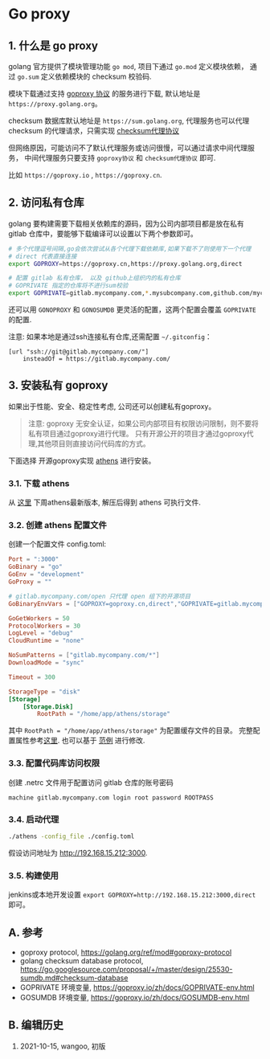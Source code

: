 <!---
markmeta_author: wongoo
markmeta_date: 2021-10-15
markmeta_title: go proxy
markmeta_categories: go
markmeta_tags: golang,proxy
-->

# Go proxy

## 1. 什么是 go proxy

golang 官方提供了模块管理功能 `go mod`, 
项目下通过 `go.mod` 定义模块依赖， 
通过 `go.sum` 定义依赖模块的 checksum 校验码.

模块下载通过支持 [goproxy 协议](https://golang.org/ref/mod#goproxy-protocol) 的服务进行下载, 
默认地址是 `https://proxy.golang.org`。

checksum 数据库默认地址是 `https://sum.golang.org`, 
代理服务也可以代理 checksum 的代理请求，只需实现 [checksum代理协议](https://go.googlesource.com/proposal/+/master/design/25530-sumdb.md#checksum-database)

但网络原因，可能访问不了默认代理服务或访问很慢，可以通过请求中间代理服务，
中间代理服务只要支持 `goproxy协议` 和 `checksum代理协议` 即可.

比如 `https://goproxy.io` , `https://goproxy.cn`.


## 2. 访问私有仓库

golang 要构建需要下载相关依赖库的源码，因为公司内部项目都是放在私有 gitlab 仓库中，要能够下载编译可以设置以下两个参数即可。

```bash
# 多个代理逗号间隔,go会依次尝试从各个代理下载依赖库,如果下载不了则使用下一个代理
# direct 代表直接连接
export GOPROXY=https://goproxy.cn,https://proxy.golang.org,direct

# 配置 gitlab 私有仓库， 以及 github上组织内的私有仓库
# GOPRIVATE 指定的仓库将不进行sum校验
export GOPRIVATE=gitlab.mycompany.com,*.mysubcompany.com,github.com/mycompany
```

还可以用 `GONOPROXY` 和 `GONOSUMDB` 更灵活的配置，这两个配置会覆盖 `GOPRIVATE` 的配置.

注意: 如果本地是通过ssh连接私有仓库,还需配置 `~/.gitconfig`：
```
[url "ssh://git@gitlab.mycompany.com/"]
    insteadOf = https://gitlab.mycompany.com/
```


## 3. 安装私有 goproxy

如果出于性能、安全、稳定性考虑, 公司还可以创建私有goproxy。

> 注意: goproxy 无安全认证，如果公司内部项目有权限访问限制，则不要将私有项目通过goproxy进行代理。
> 只有开源公开的项目才通过goproxy代理,其他项目则直接访问代码库的方式。

下面选择 开源goproxy实现 [athens](https://github.com/gomods/athens) 进行安装。


### 3.1. 下载 athens

从 [这里](https://github.com/gomods/athens/releases) 下周athens最新版本, 解压后得到 athens 可执行文件.

### 3.2. 创建 athens 配置文件

创建一个配置文件  config.toml: 
```conf
Port = ":3000"
GoBinary = "go"
GoEnv = "development"
GoProxy = ""

# gitlab.mycompany.com/open 只代理 open 组下的开源项目
GoBinaryEnvVars = ["GOPROXY=goproxy.cn,direct","GOPRIVATE=gitlab.mycompany.com/open"]

GoGetWorkers = 50
ProtocolWorkers = 30
LogLevel = "debug"
CloudRuntime = "none"

NoSumPatterns = ["gitlab.mycompany.com/*"]
DownloadMode = "sync"

Timeout = 300

StorageType = "disk"
[Storage]
    [Storage.Disk]
        RootPath = "/home/app/athens/storage"
```

其中 `RootPath = "/home/app/athens/storage"` 为配置缓存文件的目录。
完整配置属性参考[这里](https://docs.gomods.io/configuration/).
也可以基于 [范例](https://github.com/gomods/athens/blob/main/config.dev.toml) 进行修改.

### 3.3. 配置代码库访问权限

创建 .netrc 文件用于配置访问 gitlab 仓库的账号密码

```
machine gitlab.mycompany.com login root password ROOTPASS
```

### 3.4. 启动代理

```bash
./athens -config_file ./config.toml
```

假设访问地址为 http://192.168.15.212:3000.


### 3.5. 构建使用

jenkins或本地开发设置 `export GOPROXY=http://192.168.15.212:3000,direct` 即可。


## A. 参考
- goproxy protocol, https://golang.org/ref/mod#goproxy-protocol
- golang checksum database protocol, https://go.googlesource.com/proposal/+/master/design/25530-sumdb.md#checksum-database
- GOPRIVATE 环境变量, https://goproxy.io/zh/docs/GOPRIVATE-env.html
- GOSUMDB 环境变量, https://goproxy.io/zh/docs/GOSUMDB-env.html


## B. 编辑历史
1. 2021-10-15, wangoo, 初版
